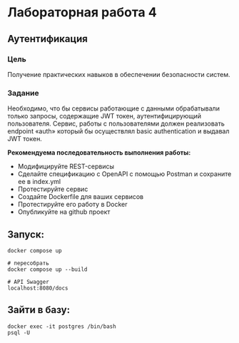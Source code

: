 # Лабораторная работа 4
## Аутентификация
### Цель
Получение практических навыков в обеспечении безопасности систем.

### Задание
Необходимо, что бы сервисы работающие с данными обрабатывали только запросы, содержащие JWT токен, аутентифицирующий пользователя.
Сервис, работы с пользователями должен реализовать endpoint «auth» который бы осуществлял basic authentication и выдавал JWT токен.

**Рекомендуема последовательность выполнения работы:**
* Модифицируйте REST-сервисы
* Сделайте спецификацию с OpenAPI с помощью Postman и сохраните ее в index.yml
* Протестируйте сервис
* Создайте Dockerfile для ваших сервисов
* Протестируйте его работу в Docker
* Опубликуйте на github проект

## Запуск:
```
docker compose up

# пересобрать
docker compose up --build
```
```
# API Swagger
localhost:8080/docs
```
## Зайти в базу:
```
docker exec -it postgres /bin/bash
psql -U 